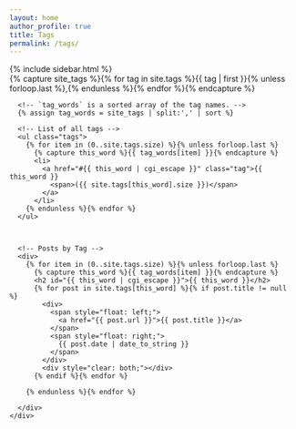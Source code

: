 ```yaml
---
layout: home
author_profile: true
title: Tags
permalink: /tags/
---
```


<div id="main" role="main">
  {% include sidebar.html %}

  <article class="page" itemscope itemtype="http://schema.org/CreativeWork">
    <div class="page__inner-wrap">
      <!-- Get the tag name for every tag on the site and set them
      to the `site_tags` variable. -->
      {% capture site_tags %}{% for tag in site.tags %}{{ tag | first }}{% unless forloop.last %},{% endunless %}{% endfor %}{% endcapture %}

      <!-- `tag_words` is a sorted array of the tag names. -->
      {% assign tag_words = site_tags | split:',' | sort %}

      <!-- List of all tags -->
      <ul class="tags">
        {% for item in (0..site.tags.size) %}{% unless forloop.last %}
          {% capture this_word %}{{ tag_words[item] }}{% endcapture %}
          <li>
            <a href="#{{ this_word | cgi_escape }}" class="tag">{{ this_word }}
              <span>({{ site.tags[this_word].size }})</span>
            </a>
          </li>
        {% endunless %}{% endfor %}
      </ul>
      


      <!-- Posts by Tag -->
      <div>
        {% for item in (0..site.tags.size) %}{% unless forloop.last %}
          {% capture this_word %}{{ tag_words[item] }}{% endcapture %}
          <h2 id="{{ this_word | cgi_escape }}">{{ this_word }}</h2>
          {% for post in site.tags[this_word] %}{% if post.title != null %}
            <div>
              <span style="float: left;">
                <a href="{{ post.url }}">{{ post.title }}</a>
              </span>
              <span style="float: right;">
                {{ post.date | date_to_string }}
              </span>
            </div>
            <div style="clear: both;"></div>
          {% endif %}{% endfor %}

        {% endunless %}{% endfor %}

      </div>
    </div>
  </article>
</div>